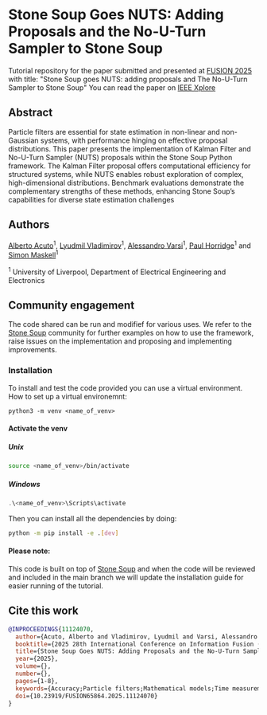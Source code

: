 # Stone Soup Goes NUTS: Adding Proposals and the No-U-Turn Sampler to Stone Soup
Tutorial repository for the paper submitted  and presented at [FUSION 2025](https://fusion2025.org/) with title: "Stone Soup goes NUTS: adding proposals and The 
No-U-Turn Sampler to Stone Soup"
You can read the paper on [IEEE Xplore](https://ieeexplore.ieee.org/document/11124070)

## Abstract
Particle filters are essential for state estimation in non-linear and non-Gaussian systems, with performance hinging
on effective proposal distributions. This paper presents the implementation of Kalman Filter and No-U-Turn Sampler (NUTS)
proposals within the Stone Soup Python framework. The Kalman Filter proposal offers computational efficiency for structured
systems, while NUTS enables robust exploration of complex, high-dimensional distributions. Benchmark evaluations demonstrate
the complementary strengths of these methods, enhancing Stone Soup’s capabilities for diverse state estimation challenges

## Authors 
[Alberto Acuto](https://github.com/A-acuto)<sup>1</sup>, [Lyudmil Vladimirov](https://github.com/sglvladi)<sup>1</sup>, 
[Alessandro Varsi](https://github.com/AVarsi88)<sup>1</sup>, [Paul Horridge](https://github.com/paulhorridge)<sup>1</sup> 
 and [Simon Maskell](http://www.simonmaskell.com/)<sup>1</sup>
 
<sup>1</sup> University of Liverpool, Department of Electrical Engineering and Electronics 

## Community engagement
The code shared can be run and modifief for various uses. We refer to the [Stone Soup](https://github.com/dstl/Stone-Soup)
community for further examples on how to use the framework, raise issues on the implementation and proposing and 
implementing improvements. 


### Installation

To install and test the code provided you can use a virtual environment.
How to set up a virtual environemnt:

```unix
python3 -m venv <name_of_venv>
```

#### Activate the venv

##### Unix
```bash
source <name_of_venv>/bin/activate
```

##### Windows
```powershell
.\<name_of_venv>\Scripts\activate
```

Then you can install all the dependencies by doing:
```bash
python -m pip install -e .[dev]
```

#### Please note:
This code is built on top of [Stone Soup](https://github.com/dstl/Stone-Soup) and when the code will be reviewed and included
in the main branch we will update the installation guide for easier running of the tutorial.

## Cite this work
```bibtex
@INPROCEEDINGS{11124070,
  author={Acuto, Alberto and Vladimirov, Lyudmil and Varsi, Alessandro and Horridge, Paul and Maskell, Simon},
  booktitle={2025 28th International Conference on Information Fusion (FUSION)}, 
  title={Stone Soup Goes NUTS: Adding Proposals and the No-U-Turn Sampler to Stone Soup}, 
  year={2025},
  volume={},
  number={},
  pages={1-8},
  keywords={Accuracy;Particle filters;Mathematical models;Time measurement;Robustness;Trajectory;State-space methods;Proposals;Kalman filters;State estimation;Particle Filter;proposal distributions;importance sampling;no-u-turn-sampler},
  doi={10.23919/FUSION65864.2025.11124070}
}
```



